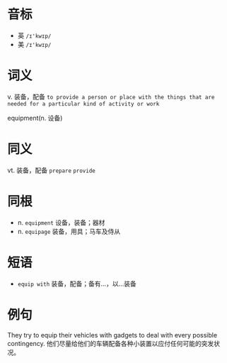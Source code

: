 # 音标

- 英 `/ɪ'kwɪp/`
- 美 `/ɪ'kwɪp/`

# 词义

v. 装备，配备
`to provide a person or place with the things that are needed for a particular kind of activity or work`



equipment(n. 设备)

# 同义

vt. 装备，配备
`prepare` `provide`

# 同根

- n. `equipment` 设备，装备；器材
- n. `equipage` 装备，用具；马车及侍从

# 短语

- `equip with` 装备，配备；备有…，以…装备

# 例句

They try to equip their vehicles with gadgets to deal with every possible contingency.
他们尽量给他们的车辆配备各种小装置以应付任何可能的突发状况。


